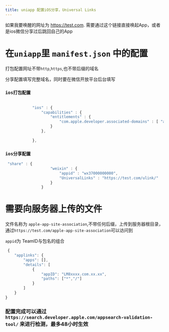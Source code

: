 ```yaml
---
title: uniapp 配置iOS分享，Universal Links
---
```


如果我要唤醒的网址为 https://test.com. 需要通过这个链接直接唤起App，或者是ios微信分享过后跳回自己的App

# 在`uniapp`里 `manifest.json` 中的配置

打包配置网址不带`http`,`https`,也不带后缀的域名

分享配置填写完整域名，同时要在微信开放平台后台填写

### `ios打包配置`

```js
  
            "ios" : {
                "capabilities" : {
                    "entitlements" : {
                        "com.apple.developer.associated-domains" : [ "applinks:test.com" ]
                    }
                },
  
            },
```

### `ios分享配置`

```js
 "share" : {
                    "weixin" : {
                        "appid" : "wx37000000000",
                        "UniversalLinks" : "https://test.com/ulink/"
                    }
                }
```

# 需要向服务器上传的文件

 文件名称为 `apple-app-site-association`,不带任何后缀，上传到服务器根目录，通过`https://test.com/apple-app-site-association`可以访问到

`appid`为 TeamID与包名的组合


```js
 {  
    "applinks": {  
        "apps": [],  
        "details": [  
            {  
                "appID": "LM8xxxx.com.xx.xx",  
                "paths": ["*","/"]  
            }  
        ]  
    }  
}
```

### 配置完成可以通过 `https://search.developer.apple.com/appsearch-validation-tool/` 来进行检测，最多48小时生效